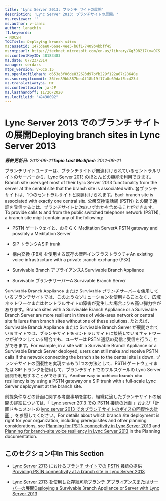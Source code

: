 ```yaml
---
title: 'Lync Server 2013: ブランチ サイトの展開'
description: 'Lync Server 2013: ブランチサイトの展開。'
ms.reviewer: ''
ms.author: v-lanac
author: lanachin
f1.keywords:
- NOCSH
TOCTitle: Deploying branch sites
ms:assetid: 1475dee0-66ae-4ee5-b6f1-7409b4bbff45
ms:mtpsurl: https://technet.microsoft.com/en-us/library/Gg398217(v=OCS.15)
ms:contentKeyID: 48183483
ms.date: 07/23/2014
manager: serdars
mtps_version: v=OCS.15
ms.openlocfilehash: d653e3f06de832693d97bfb229f122a67c28640e
ms.sourcegitcommit: 36fee89bb887bea4f18b19f17a8c69daf5bc423d
ms.translationtype: MT
ms.contentlocale: ja-JP
ms.lasthandoff: 11/26/2020
ms.locfileid: "49430092"
---
```

# <a name="deploying-branch-sites-in-lync-server-2013"></a><span data-ttu-id="0e5e0-103">Lync Server 2013 でのブランチ サイトの展開</span><span class="sxs-lookup"><span data-stu-id="0e5e0-103">Deploying branch sites in Lync Server 2013</span></span>

<div data-xmlns="http://www.w3.org/1999/xhtml">

<div class="topic" data-xmlns="http://www.w3.org/1999/xhtml" data-msxsl="urn:schemas-microsoft-com:xslt" data-cs="https://msdn.microsoft.com/">

<div data-asp="https://msdn2.microsoft.com/asp">



</div>

<div id="mainSection">

<div id="mainBody"><span data-ttu-id="0e5e0-104">

<span> </span></span><span class="sxs-lookup"><span data-stu-id="0e5e0-104">

<span> </span></span></span>

<span data-ttu-id="0e5e0-105">_**最終更新日:** 2012-09-21_</span><span class="sxs-lookup"><span data-stu-id="0e5e0-105">_**Topic Last Modified:** 2012-09-21_</span></span>

<span data-ttu-id="0e5e0-106">ブランチサイトユーザーは、ブランチサイトが関連付けられているセントラルサイトのサーバーから、Lync Server 2013 のほとんどの機能を利用できます。</span><span class="sxs-lookup"><span data-stu-id="0e5e0-106">Branch site users get most of their Lync Server 2013 functionality from the server at the central site that the branch site is associated with.</span></span> <span data-ttu-id="0e5e0-107">各ブランチサイトは、1つのセントラルサイトと関連付けられます。</span><span class="sxs-lookup"><span data-stu-id="0e5e0-107">Each branch site is associated with exactly one central site.</span></span> <span data-ttu-id="0e5e0-108">公衆交換電話網 (PSTN) との間で通話を発信するには、ブランチサイトに次のいずれかを含めることができます。</span><span class="sxs-lookup"><span data-stu-id="0e5e0-108">To provide calls to and from the public switched telephone network (PSTN), a branch site might contain any of the following:</span></span>

  - <span data-ttu-id="0e5e0-109">PSTN ゲートウェイと、おそらく Meditation Server</span><span class="sxs-lookup"><span data-stu-id="0e5e0-109">A PSTN gateway and possibly a Meditation Server</span></span>

  - <span data-ttu-id="0e5e0-110">SIP トランク</span><span class="sxs-lookup"><span data-stu-id="0e5e0-110">A SIP trunk</span></span>

  - <span data-ttu-id="0e5e0-111">構内交換 (PBX) を使用する既存の音声インフラストラクチャ</span><span class="sxs-lookup"><span data-stu-id="0e5e0-111">An existing voice infrastructure with a private branch exchange (PBX)</span></span>

  - <span data-ttu-id="0e5e0-112">Survivable Branch アプライアンス</span><span class="sxs-lookup"><span data-stu-id="0e5e0-112">A Survivable Branch Appliance</span></span>

  - <span data-ttu-id="0e5e0-113">Survivable ブランチサーバー</span><span class="sxs-lookup"><span data-stu-id="0e5e0-113">A Survivable Branch Server</span></span>

<span data-ttu-id="0e5e0-114">Survivable Branch Appliance または Survivable ブランチサーバーを使用しているブランチサイトでは、このようなソリューションを使用することなく、広域ネットワークまたはセントラルサイトの障害が発生した場合よりも高い弾力性があります。</span><span class="sxs-lookup"><span data-stu-id="0e5e0-114">Branch sites with a Survivable Branch Appliance or a Survivable Branch Server are more resilient in times of wide-area network or central site failures than branch sites without one of these solutions.</span></span> <span data-ttu-id="0e5e0-115">たとえば、Survivable Branch Appliance または Survivable Branch Server が展開されているサイトでは、ブランチサイトをセントラルサイトに接続しているネットワークがダウンしている場合でも、ユーザーは PSTN 通話の発信と受信を行うことができます。</span><span class="sxs-lookup"><span data-stu-id="0e5e0-115">For example, in a site with a Survivable Branch Appliance or a Survivable Branch Server deployed, users can still make and receive PSTN calls if the network connecting the branch site to the central site is down.</span></span> <span data-ttu-id="0e5e0-116">ブランチサイトの回復性を実現するもう1つの方法として、PSTN ゲートウェイまたは SIP トランクを使用して、ブランチサイトでのフルスケールの Lync Server 展開を利用することができます。</span><span class="sxs-lookup"><span data-stu-id="0e5e0-116">Another way to achieve branch-site resiliency is by using a PSTN gateway or a SIP trunk with a full-scale Lync Server deployment at the branch site.</span></span>

<span data-ttu-id="0e5e0-117">前提条件などの計画に関する考慮事項を含む、組織に適したブランチサイトの展開の詳細については、「 [Lync server 2013 での PSTN 接続の計画](lync-server-2013-planning-for-pstn-connectivity.md) 」および「計画ドキュメントの [lync server 2013 でのブランチサイトのボイスの回復性の計画](lync-server-2013-planning-for-branch-site-voice-resiliency.md) 」を参照してください。</span><span class="sxs-lookup"><span data-stu-id="0e5e0-117">For details about which branch site deployment is right for your organization, including prerequisites and other planning considerations, see [Planning for PSTN connectivity in Lync Server 2013](lync-server-2013-planning-for-pstn-connectivity.md) and [Planning for branch-site voice resiliency in Lync Server 2013](lync-server-2013-planning-for-branch-site-voice-resiliency.md) in the Planning documentation.</span></span>

<div>

## <a name="in-this-section"></a><span data-ttu-id="0e5e0-118">このセクション中</span><span class="sxs-lookup"><span data-stu-id="0e5e0-118">In This Section</span></span>

  - [<span data-ttu-id="0e5e0-119">Lync Server 2013 におけるブランチ サイトでの PSTN 接続の提供</span><span class="sxs-lookup"><span data-stu-id="0e5e0-119">Providing PSTN connectivity at a branch site in Lync Server 2013</span></span>](lync-server-2013-providing-pstn-connectivity-at-a-branch-site.md)

  - [<span data-ttu-id="0e5e0-120">Lync Server 2013 を使用した存続可能ブランチ アプライアンスまたはサーバーの展開</span><span class="sxs-lookup"><span data-stu-id="0e5e0-120">Deploying a Survivable Branch Appliance or Server with Lync Server 2013</span></span>](lync-server-2013-deploying-a-survivable-branch-appliance-or-server.md)

<span data-ttu-id="0e5e0-121"></div>

</div>

<span> </span>

</div>

</div>

</span><span class="sxs-lookup"><span data-stu-id="0e5e0-121"></div>

</div>

<span> </span>

</div>

</div>

</span></span></div>


